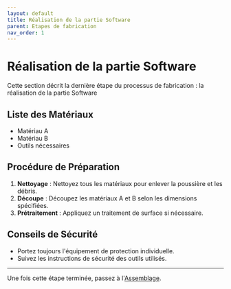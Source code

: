 ```yaml
---
layout: default
title: Réalisation de la partie Software
parent: Etapes de fabrication
nav_order: 1
---
```


# Réalisation de la partie Software

Cette section décrit la dernière étape du processus de fabrication : la réalisation de la partie Software

## Liste des Matériaux

- Matériau A
- Matériau B
- Outils nécessaires

## Procédure de Préparation

1. **Nettoyage** : Nettoyez tous les matériaux pour enlever la poussière et les débris.
2. **Découpe** : Découpez les matériaux A et B selon les dimensions spécifiées.
3. **Prétraitement** : Appliquez un traitement de surface si nécessaire.

## Conseils de Sécurité

- Portez toujours l'équipement de protection individuelle.
- Suivez les instructions de sécurité des outils utilisés.

---

Une fois cette étape terminée, passez à l'[Assemblage](/assemblage).

